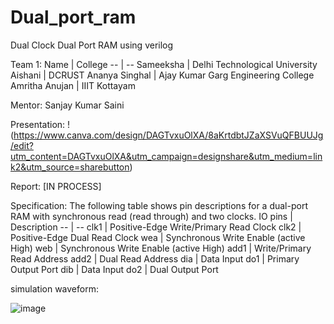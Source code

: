 # Dual_port_ram
Dual Clock Dual Port RAM using verilog

Team 1:
Name | College
-- | --
Sameeksha | Delhi Technological University
Aishani | DCRUST
Ananya Singhal | Ajay Kumar Garg Engineering College
Amritha Anujan | IIIT Kottayam

Mentor:
Sanjay Kumar Saini

Presentation:
!(https://www.canva.com/design/DAGTvxuOlXA/8aKrtdbtJZaXSVuQFBUUJg/edit?utm_content=DAGTvxuOlXA&utm_campaign=designshare&utm_medium=link2&utm_source=sharebutton)

Report: [IN PROCESS]

Specification:
The following table shows pin descriptions for a dual-port RAM with synchronous read (read through) and two clocks.
IO pins | Description
-- | --
clk1 | Positive-Edge   Write/Primary Read Clock
clk2 | Positive-Edge   Dual Read Clock
wea | Synchronous   Write Enable (active High)
web | Synchronous   Write Enable (active High)
add1 | Write/Primary   Read Address
add2 | Dual   Read Address
dia | Data   Input
do1 | Primary Output Port
dib | Data   Input
do2 | Dual Output Port


simulation waveform:

![image](https://user-images.githubusercontent.com/72481400/98443803-cf4e5c80-2133-11eb-975e-097f68dbda61.png)


